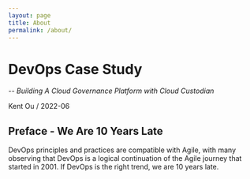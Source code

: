 ```yaml
---
layout: page
title: About
permalink: /about/
---
```


# DevOps Case Study

_-- Building A Cloud Governance Platform with Cloud Custodian_

Kent Ou / 2022-06

## Preface - We Are 10 Years Late

DevOps principles and practices are compatible with Agile, with many observing that DevOps is a logical continuation of the Agile journey that started in 2001. If DevOps is the right trend, we are 10 years late.
